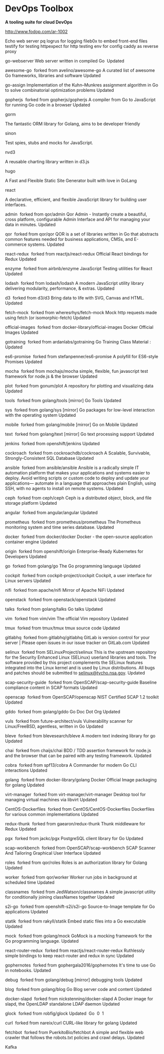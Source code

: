 # DevOps Toolbox
**A tooling suite for cloud DevOps**

http://www.fodop.com/ar-1002

Echo  web server
pq
logrus for logging
fileb0x to embed front-end files
testify for testing
httpexpect for http testing
env for config
caddy as reverse proxy




go-webserver
Web server written in compiled Go 
Updated 


awesome-go
 forked from avelino/awesome-go
A curated list of awesome Go frameworks, libraries and software
Updated 


go-assign
Implementation of the Kuhn–Munkres assignment algorithm in Go to solve combinatorial optimization problems
Updated 


gopherjs
 forked from gopherjs/gopherjs
A compiler from Go to JavaScript for running Go code in a browser
Updated 


gorm

The fantastic ORM library for Golang, aims to be developer friendly


sinon

Test spies, stubs and mocks for JavaScript.


nvd3

A reusable charting library written in d3.js


hugo

A Fast and Flexible Static Site Generator built with love in GoLang


react

A declarative, efficient, and flexible JavaScript library for building user interfaces.

admin
 forked from qor/admin
Qor Admin - Instantly create a beautiful, cross platform, configurable Admin Interface and API for managing your data in minutes.
Updated 


qor
 forked from qor/qor
QOR is a set of libraries written in Go that abstracts common features needed for business applications, CMSs, and E-commerce systems.
Updated 


react-redux
 forked from reactjs/react-redux
Official React bindings for Redux
Updated 


enzyme
 forked from airbnb/enzyme
JavaScript Testing utilities for React
Updated 


lodash
 forked from lodash/lodash
A modern JavaScript utility library delivering modularity, performance, & extras.
Updated 


d3
 forked from d3/d3
Bring data to life with SVG, Canvas and HTML. 
Updated 


fetch-mock
 forked from wheresrhys/fetch-mock
Mock http requests made using fetch (or isomorphic-fetch)
Updated 


official-images
 forked from docker-library/official-images
Docker Official Images
Updated 


gotraining
 forked from ardanlabs/gotraining
Go Training Class Material :
Updated 


es6-promise
 forked from stefanpenner/es6-promise
A polyfill for ES6-style Promises
Updated 


mocha
 forked from mochajs/mocha
simple, flexible, fun javascript test framework for node.js & the browser
Updated 


plot
 forked from gonum/plot
A repository for plotting and visualizing data
Updated 


tools
 forked from golang/tools
[mirror] Go Tools
Updated 


sys
 forked from golang/sys
[mirror] Go packages for low-level interaction with the operating system
Updated 


mobile
 forked from golang/mobile
[mirror] Go on Mobile
Updated 


text
 forked from golang/text
[mirror] Go text processing support
Updated 


jenkins
 forked from openshift/jenkins
Updated 


cockroach
 forked from cockroachdb/cockroach
A Scalable, Survivable, Strongly-Consistent SQL Database
Updated 


ansible
 forked from ansible/ansible
Ansible is a radically simple IT automation platform that makes your applications and systems easier to deploy. Avoid writing scripts or custom code to deploy and update your applications— automate in a language that approaches plain English, using SSH, with no agents to install on remote systems.
Updated 


ceph
 forked from ceph/ceph
Ceph is a distributed object, block, and file storage platform
Updated 


angular
 forked from angular/angular
Updated 


prometheus
 forked from prometheus/prometheus
The Prometheus monitoring system and time series database.
Updated 


docker
 forked from docker/docker
Docker - the open-source application container engine
Updated 


origin
 forked from openshift/origin
Enterprise-Ready Kubernetes for Developers
Updated 





go
 forked from golang/go
The Go programming language
Updated 


cockpit
 forked from cockpit-project/cockpit
Cockpit, a user interface for Linux servers
Updated 


nifi
 forked from apache/nifi
Mirror of Apache NiFi
Updated 


openstack
 forked from openstack/openstack
Updated 


talks
 forked from golang/talks
Go talks
Updated 


vim
 forked from vim/vim
The official Vim repository
Updated 


tmux
 forked from tmux/tmux
tmux source code
Updated 


gitlabhq
 forked from gitlabhq/gitlabhq
GitLab is version control for your server | Please open issues in our issue tracker on GitLab.com
Updated 


selinux
 forked from SELinuxProject/selinux
This is the upstream repository for the Security Enhanced Linux (SELinux) userland libraries and tools. The software provided by this project complements the SELinux features integrated into the Linux kernel and is used by Linux distributions. All bugs and patches should be submitted to selinux@tycho.nsa.gov.
Updated 


scap-security-guide
 forked from OpenSCAP/scap-security-guide
Baseline compliance content in SCAP formats
Updated 

openscap
 forked from OpenSCAP/openscap
NIST Certified SCAP 1.2 toolkit
Updated 

gddo
 forked from golang/gddo
Go Doc Dot Org
Updated 


vuls
 forked from future-architect/vuls
Vulnerability scanner for Linux/FreeBSD, agentless, written in Go
Updated 


bleve
 forked from blevesearch/bleve
A modern text indexing library for go
Updated 


chai
 forked from chaijs/chai
BDD / TDD assertion framework for node.js and the browser that can be paired with any testing framework.
Updated 


cobra
 forked from spf13/cobra
A Commander for modern Go CLI interactions
Updated 


golang
 forked from docker-library/golang
Docker Official Image packaging for golang
Updated 


virt-manager
 forked from virt-manager/virt-manager
Desktop tool for managing virtual machines via libvirt
Updated 


CentOS-Dockerfiles
 forked from CentOS/CentOS-Dockerfiles
Dockerfiles for various common implementations
Updated 


redux-thunk
 forked from gaearon/redux-thunk
Thunk middleware for Redux
Updated 


pgx
 forked from jackc/pgx
PostgreSQL client library for Go
Updated 


scap-workbench
 forked from OpenSCAP/scap-workbench
SCAP Scanner And Tailoring Graphical User Interface
Updated 


roles
 forked from qor/roles
Roles is an authorization library for Golang
Updated 


worker
 forked from qor/worker
Worker run jobs in background at scheduled time
Updated 


classnames
 forked from JedWatson/classnames
A simple javascript utility for conditionally joining classNames together
Updated 


s2i-go
 forked from openshift-s2i/s2i-go
Source-to-Image template for Go applications
Updated 

statik
 forked from rakyll/statik
Embed static files into a Go executable
Updated 


mock
 forked from golang/mock
GoMock is a mocking framework for the Go programming language.
Updated 


react-router-redux
 forked from reactjs/react-router-redux
Ruthlessly simple bindings to keep react-router and redux in sync
Updated 


gophernotes
 forked from gophergala2016/gophernotes
It's time to use Go in notebooks.
Updated 


debug
 forked from golang/debug
[mirror] debugging tools
Updated 


blog
 forked from golang/blog
Go Blog server code and content
Updated 


docker-slapd
 forked from nickstenning/docker-slapd
A Docker image for slapd, the OpenLDAP standalone LDAP daemon
Updated 


glock
 forked from robfig/glock
Updated 
Go  0  1

curl
 forked from nareix/curl
CURL-like library for golang
Updated 


fetchbot
 forked from PuerkitoBio/fetchbot
A simple and flexible web crawler that follows the robots.txt policies and crawl delays.
Updated 

Kafka
